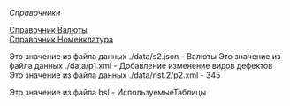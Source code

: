  
*Справочники*

[Справочник Валюты](Справочники/Валюты.md)    
[Справочник Номенклатура](Справочники/Номенклатура.md)    

Это значение из файла данных ./data/s2.json - Валюты
Это значение из файла данных ./data/p1.xml -  Добавление изменение видов дефектов
Это значение из файла данных ./data/nst.2/p2.xml - 345

Это значение из файла bsl - ИспользуемыеТаблицы



